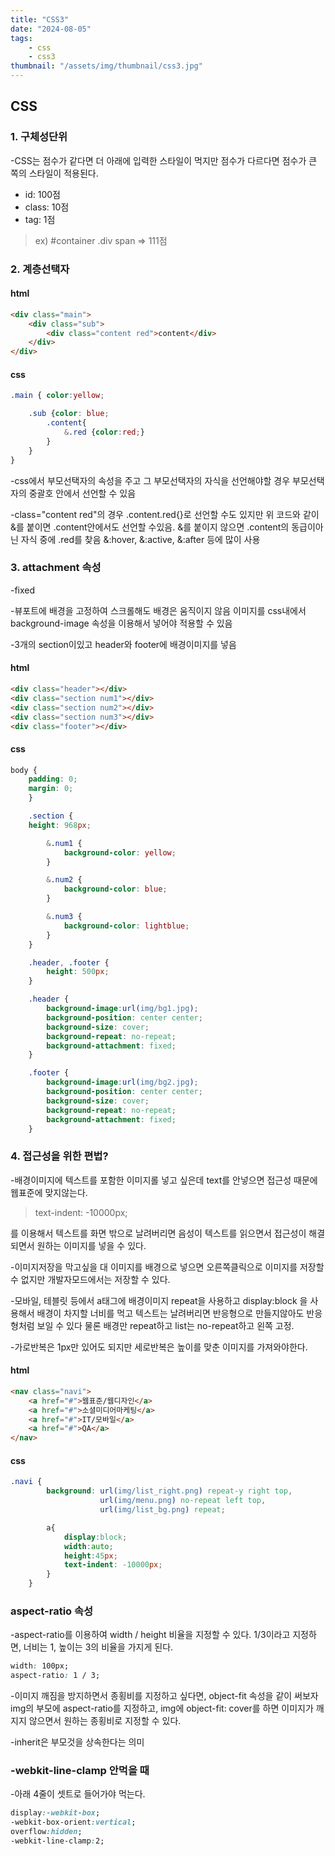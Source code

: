 ```yaml
---
title: "CSS3"
date: "2024-08-05"
tags:
    - css
    - css3
thumbnail: "/assets/img/thumbnail/css3.jpg"
---
```

## CSS

### 1. 구체성단위
-CSS는 점수가 같다면 더 아래에 입력한 스타일이 먹지만 점수가 다르다면 점수가 큰 쪽의 스타일이 적용된다.
 - id: 100점   
 - class: 10점   
 - tag: 1점   
 > ex) #container .div span => 111점

### 2. 계층선택자

#### html
```html
<div class="main">
    <div class="sub">
        <div class="content red">content</div>
    </div>
</div>
```
#### css
```css
.main { color:yellow;

    .sub {color: blue;
        .content{
            &.red {color:red;}
        }
    }
}
```
-css에서 부모선택자의 속성을 주고 그 부모선택자의 자식을 선언해야할 경우 부모선택자의 중괄호 안에서 선언할 수 있음   

-class="content red"의 경우 .content.red{}로 선언할 수도 있지만 위 코드와 같이 &를 붙이면 .content안에서도 선언할 수있음. &를 붙이지 않으면 .content의 동급이아닌 자식 중에 .red를 찾음 &:hover, &:active, &:after 등에 많이 사용

### 3. attachment 속성

-fixed

-뷰포트에 배경을 고정하여 스크롤해도 배경은 움직이지 않음 이미지를 css내에서 background-image 속성을 이용해서 넣어야 적용할 수 있음  

-3개의 section이있고 header와 footer에 배경이미지를 넣음


#### html
```html
<div class="header"></div>
<div class="section num1"></div>
<div class="section num2"></div>
<div class="section num3"></div>
<div class="footer"></div>
```
#### css
```css
body {
    padding: 0;
    margin: 0;
    }

    .section {
    height: 968px;

        &.num1 {
            background-color: yellow;
        }

        &.num2 {
            background-color: blue;
        }

        &.num3 {
            background-color: lightblue;
        }
    }

    .header, .footer {
        height: 500px;
    }

    .header {
        background-image:url(img/bg1.jpg);
        background-position: center center;
        background-size: cover;
        background-repeat: no-repeat;
        background-attachment: fixed;
    }

    .footer {
        background-image:url(img/bg2.jpg);
        background-position: center center;
        background-size: cover;
        background-repeat: no-repeat;
        background-attachment: fixed;
    }
```   

### 4. 접근성을 위한 편법?
-배경이미지에 텍스트를 포함한 이미지롤 넣고 싶은데 text를 안넣으면 접근성 때문에 웹표준에 맞지않는다. 
> text-indent: -10000px;   

를 이용해서 텍스트를 화면 밖으로 날려버리면 음성이 텍스트를 읽으면서 접근성이 해결되면서 원하는 이미지를 넣을 수 있다.   

-이미지저장을 막고싶을 대 이미지를 배경으로 넣으면 오른쪽클릭으로 이미지를 저장할 수 없지만 개발자모드에서는 저장할 수 있다.   

-모바일, 테블릿 등에서 a태그에 배경이미지 repeat을 사용하고 display:block 을 사용해서 배경이 차지할 너비를 먹고 텍스트는 날려버리면 반응형으로 만들지않아도 반응형처럼 보일 수 있다 물론 배경만 repeat하고 list는 no-repeat하고 왼쪽 고정.   

-가로반복은 1px만 있어도 되지만 세로반복은 높이를 맞춘 이미지를 가져와야한다.

#### html
```html
<nav class="navi">
    <a href="#">웹표준/웹디자인</a>
    <a href="#">소셜미디어마케팅</a>
    <a href="#">IT/모바일</a>
    <a href="#">QA</a>
</nav>
```
#### css
```css
.navi {
        background: url(img/list_right.png) repeat-y right top,
                    url(img/menu.png) no-repeat left top,
                    url(img/list_bg.png) repeat;

        a{
            display:block;
            width:auto;
            height:45px;
            text-indent: -10000px;
        }
    }
```

### aspect-ratio 속성

-aspect-ratio를 이용하여 width / height 비율을 지정할 수 있다.
1/3이라고 지정하면, 너비는 1, 높이는 3의 비율을 가지게 된다.

```css
width: 100px;
aspect-ratio: 1 / 3;
```

-이미지 깨짐을 방지하면서 종횡비를 지정하고 싶다면, object-fit 속성을 같이 써보자
img의 부모에 aspect-ratio를 지정하고, img에 object-fit: cover를 하면 이미지가 깨지지 않으면서 원하는 종횡비로 지정할 수 있다.

-inherit은 부모것을 상속한다는 의미   

### -webkit-line-clamp 안먹을 때

-아래 4줄이 셋트로 들어가야 먹는다.

```css
display:-webkit-box;
-webkit-box-orient:vertical;
overflow:hidden;
-webkit-line-clamp:2;
```
